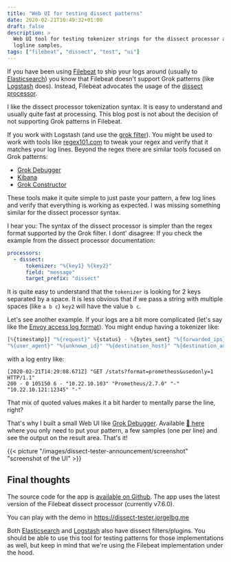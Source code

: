 ```yaml
---
title: "Web UI for testing dissect patterns"
date: 2020-02-21T10:49:32+01:00
draft: false
description: >
  Web UI tool for testing tokenizer strings for the dissect processor against a few
  logline samples.
tags: ["filebeat", "dissect", "test", "ui"]
---
```


If you have been using [Filebeat](https://www.elastic.co/beats/filebeat) to ship your logs around
(usually to [Elasticsearch](https://www.elastic.co/elasticsearch)) you know that Filebeat
doesn't support Grok patterns (like
[Logstash](https://www.elastic.co/guide/en/logstash/current/plugins-filters-dissect.html) does).
Instead, Filebeat advocates the usage of the [dissect
processor](https://www.elastic.co/guide/en/beats/filebeat/master/dissect.html).

I like the dissect processor tokenization syntax. It is easy to understand and usually quite
fast at processing. This blog post is not about the decision of not supporting Grok patterns in
Filebeat.

If you work with Logstash (and use the [grok
filter](https://www.elastic.co/guide/en/logstash/current/plugins-filters-grok.html)). You might be
used to work with tools like [regex101.com](https://regex101.com/) to tweak your regex and verify
that it matches your log lines. Beyond the regex there are similar tools focused on Grok
patterns:

- [Grok Debugger](https://grokdebug.herokuapp.com/)
- [Kibana](https://www.elastic.co/guide/en/kibana/current/xpack-grokdebugger.html)
- [Grok Constructor](https://grokconstructor.appspot.com/do/match)

These tools make it quite simple to just paste your pattern, a few log lines and verify that
everything is working as expected. I was missing something similar for the dissect processor
syntax.

I hear you: The syntax of the dissect processor is simpler than the regex format
supported by the Grok filter. I dont' disagree: If you check the example from
the dissect processor documentation:

```yaml
processors:
  - dissect:
      tokenizer: "%{key1} %{key2}"
      field: "message"
      target_prefix: "dissect"
```

It is quite easy to understand that the `tokenizer` is looking for 2 keys separated by a space. It is
less obvious that if we pass a string with multiple spaces (like `a b c`) `key2` will have the value
`b c`.

Let's see another example. If your logs are a bit more complicated (let's say like the [Envoy
access log format](https://www.envoyproxy.io/docs/envoy/latest/configuration/observability/access_log)). You
might endup having a tokenizer like:

```js
[%{timestamp}] "%{request}" %{status} - %{bytes_sent} "%{forwarded_ips}"
"%{user_agent}" "%{unknown_id}" "%{destination_host}" "%{destination_address}"
```

with a log entry like:

```
[2020-02-21T14:29:08.671Z] "GET /stats?format=prometheus&usedonly=1 HTTP/1.1"
200 - 0 105150 6 - "10.22.10.103" "Prometheus/2.7.0" "-" "10.22.10.121:12345" "-"
```

That mix of quoted values makes it a bit harder to mentally parse the line, right?

That's why I built a small Web UI like [Grok Debugger](https://grokdebug.herokuapp.com/). Available
[🚀 here](https://dissect-tester.jorgelbg.me) where you only need to put your pattern, a few samples
(one per line) and see the output on the result area. That's it!

{{< picture "/images/dissect-tester-announcement/screenshot" "screenshot of the UI" >}}

## Final thoughts

The source code for the app is [available on Github](https://github.com/jorgelbg/dissect-tester).
The app uses the latest version of the Filebeat dissect processor (currently v7.6.0).

You can play with the demo in https://dissect-tester.jorgelbg.me

Both
[Elasticsearch](https://www.elastic.co/guide/en/elasticsearch/reference/master/dissect-processor.html)
and [Logstash](https://www.elastic.co/guide/en/logstash/current/plugins-filters-dissect.html) also
have dissect filters/plugins. You should be able to use this tool for testing patterns for those
implementations as well, but keep in mind that we're using the Filebeat implementation under the hood.
